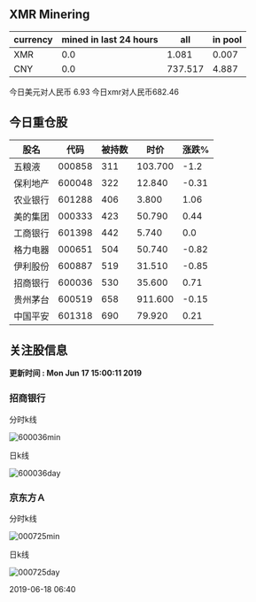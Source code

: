## XMR Minering

|currency|mined in last 24 hours|all|in pool|
|---|---|---|---|
|XMR|0.0|1.081|0.007|
|CNY|0.0|737.517|4.887|

今日美元对人民币 6.93	今日xmr对人民币682.46


## 今日重仓股 

|股名|代码|被持数|时价|涨跌%|
|---|---|---|---|---|
|五粮液|000858|311|103.700|-1.2|
|保利地产|600048|322|12.840|-0.31|
|农业银行|601288|406|3.800|1.06|
|美的集团|000333|423|50.790|0.44|
|工商银行|601398|442|5.740|0.0|
|格力电器|000651|504|50.740|-0.82|
|伊利股份|600887|519|31.510|-0.85|
|招商银行|600036|530|35.600|0.71|
|贵州茅台|600519|658|911.600|-0.15|
|中国平安|601318|690|79.920|0.21|

## 关注股信息
**更新时间 : Mon Jun 17 15:00:11 2019**
### 招商银行 
分时k线

![600036min](http://image.sinajs.cn/newchart/min/n/sh600036.gif)

日k线

![600036day](http://image.sinajs.cn/newchart/daily/n/sh600036.gif)

### 京东方Ａ 
分时k线

![000725min](http://image.sinajs.cn/newchart/min/n/sz000725.gif)

日k线

![000725day](http://image.sinajs.cn/newchart/daily/n/sz000725.gif)

2019-06-18 06:40
